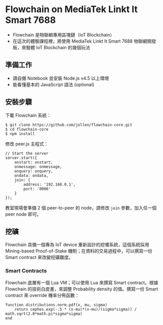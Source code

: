 # Flowchain on MediaTek Linkt It Smart 7688

* Flowchain 是物聯網專用區塊鏈（IoT Blockchain）
* 在這次的體驗課程裡，將使用 MediaTek Linkt It Smart 7688 物聯網開發板，來驗體 IoT Blockchain 的幾個玩法

## 準備工作

* 請自備 Notebook 並安裝 Node.js v4.5 以上環境
* 能看懂基本的 JavaScript 語法 (optional)

## 安裝步驟

下載 Flowchain 系統：

```
$ git clone https://github.com/jollen/flowchain-core.git
$ cd flowchain-core
$ npm install
```
修改 peer.js 主程式：

```
// Start the server
server.start({
    onstart: onstart,
    onmessage: onmessage,
    onquery: onquery,
    ondata: ondata,
    join: {
        address: '192.168.0.1',
        port: '8000'
    }
});
```
教室現場會準備 2 個 peer-to-peer 的 node，請修改 ```join``` 參數，加入任一個 peer node 即可。

## 挖礦

Flowchain 具備一個專為 IoT device 重新設計的挖嚝系統，這個系統採用 Mining-based Proof-of-Stake 機制；在資料的交易過程中，可以撰寫一份 Smart contract 來改變挖礦難度。

### Smart Contracts

Flowchain 底層有一個 Lua VM；可以使用 Lua 來撰寫 Smart contract。根據 Flowchain 的技術白皮書，來調整 Probability density 的值。撰寫一份 Smart contract 來 override 機率分佈函數：

```
function distributions.norm.pdf(x, mu, sigma)
    return cephes.exp(-.5 * (x-mu)*(x-mu)/(sigma*sigma)) / math.sqrt(2.0*math.pi*sigma*sigma)
end
```
